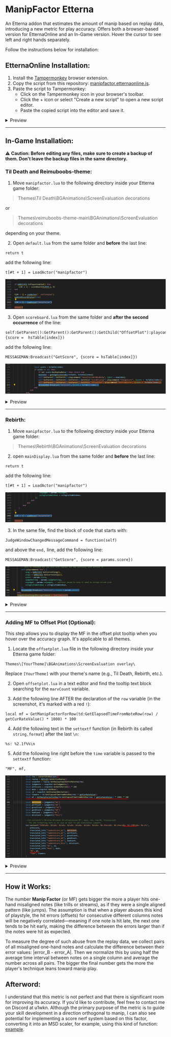 # ManipFactor Etterna
An Etterna addon that estimates the amount of manip based on replay data, introducing a new metric for play accuracy. Offers both a browser-based version for EtternaOnline and an In-Game version. Hover the cursor to see left and right hands separately.

Follow the instructions below for installation:

## EtternaOnline Installation:
1. Install the [Tampermonkey](https://www.tampermonkey.net/) browser extension.
2. Copy the script from this repository: [manipfactor.etternaonline.js](https://raw.githubusercontent.com/MaidOfFire/ManipFactorEtterna/main/manipfactor.etternaonline.js).
3. Paste the script to Tampermonkey:
   * Click on the Tampermonkey icon in your browser's toolbar.
   * Click the + icon or select "Create a new script" to open a new script editor.
   * Paste the copied script into the editor and save it.

<details>
  <summary>Preview</summary>

  ![](images/Tampermonkey/tm_prev.png)
</details>

---

## In-Game Installation:
⚠️ **Caution: Before editing any files, make sure to create a backup of them. Don't leave the backup files in the same directory.**
### Til Death and Reimuboobs-theme:
1. Move `manipfactor.lua` to the following directory inside your Etterna game folder:
> Themes\Til Death\BGAnimations\ScreenEvaluation decorations

or

> Themes\reimuboobs-theme-main\BGAnimations\ScreenEvaluation decorations

depending on your theme.

2. Open `default.lua` from the same folder and **before** the last line:
```
return t
```
add the following line:
```
t[#t + 1] = LoadActor("manipfactor")
```

![](images/Til_Death/td_load_mf.png)

3. Open `scoreboard.lua` from the same folder and **after the second occurrence** of the line:
```
self:GetParent():GetParent():GetParent():GetChild("OffsetPlot"):playcommand("SetFromScore", {score =  hsTable[index]})
```
add the following line:
```
MESSAGEMAN:Broadcast("GetScore", {score = hsTable[index]})
```

![](images/Til_Death/td_add_getscore.png)

<details>
  <summary>Preview</summary>
  
  ![](images/Til_Death/td_prev.png)
  ---
  ![](images/Til_Death/tdrb_prev.png)
</details>

---

### Rebirth:
1. Move `manipfactor.lua` to the following directory inside your Etterna game folder:
>Themes\Rebirth\BGAnimations\ScreenEvaluation decorations
2. open `mainDisplay.lua` from the same folder and **before** the last line:
```
return t
```
add the following line:
```
t[#t + 1] = LoadActor("manipfactor")
```

![](images/Rebirth/rb_load_mf.png)

3. In the same file, find the block of code that starts with:
```
JudgeWindowChangedMessageCommand = function(self)
```
and above the `end,` line, add the following line:
```
MESSAGEMAN:Broadcast("GetScore", {score = params.score})
```

![](images/Rebirth/rb_add_getscore.png)

<details>
  <summary>Preview</summary>

  ![](images/Rebirth/rb_prev.png)
</details>

---

### Adding MF to Offset Plot (Optional):

This step allows you to display the MF in the offset plot tooltip when you hover over the accuracy graph. It's applicable to all themes.

1. Locate the `offsetplot.lua` file in the following directory inside your Etterna game folder:
```
Themes\[YourTheme]\BGAnimations\ScreenEvaluation overlay\
```
Replace `[YourTheme]` with your theme's name (e.g., Til Death, Rebirth, etc.).

2. Open `offsetplot.lua` in a text editor and find the tooltip text block searching for the `marvCount` variable.

3. Add the following line AFTER the declaration of the `row` variable (in the screenshot, it's marked with a red `!`):
```
local mf = GetManipFactorForRow(td:GetElapsedTimeFromNoteRow(row) / getCurRateValue() * 1000) * 100
```
4. Add the following text in the `settextf` function (in Rebirth its called `string.format`) after the last `\n`:
```
%s: %2.1f%%\n
```
5. Add the following line right before the `time` variable is passed to the `settextf` function:
```
"MF", mf,
```

![](images/Other/offsetplot.png)

<details>
  <summary>Preview</summary>
  
  ![](images/Other/offsetplot_prev.png)
</details>

---

## How it Works:
The number **Manip Factor** (or MF) gets bigger the more a player hits one-hand misaligned notes (like trills or streams), as if they were a single aligned pattern (like jumps). The assumption is that when a player abuses this kind of playstyle, the hit errors (offsets) for consecutive different columns notes will be negatively correlated—meaning if one note is hit late, the next one tends to be hit early, making the difference between the errors larger than if the notes were hit as expected.

To measure the degree of such abuse from the replay data, we collect pairs of all misaligned one-hand notes and calculate the difference between their error values: |error_B - error_A|. Then we normalize this by using half the average time interval between notes on a single column and average the number across all pairs. The bigger the final number gets the more the player's technique leans toward manip play. 

## Afterword:
I understand that this metric is not perfect and that there is significant room for improving its accuracy. If you'd like to contribute, feel free to contact me on Discord at u1wkn. Although the primary purpose of the metric is to guide your skill development in a direction orthogonal to manip, I can also see potential for implementing a score nerf system based on this factor, converting it into an MSD scaler, for example, using this kind of function: [example](https://www.desmos.com/calculator/oflyh0yvc7).




